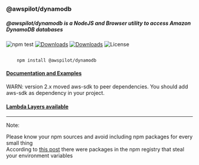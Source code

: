 
### @awspilot/dynamodb

##### @awspilot/dynamodb is a NodeJS and Browser utility to access Amazon DynamoDB databases


![npm test](https://github.com/awspilot/dynamodb-oop/workflows/npm%20test/badge.svg)
[![Downloads](https://img.shields.io/npm/dm/@awspilot/dynamodb.svg?maxAge=2592000)](https://www.npmjs.com/package/@awspilot/dynamodb)
[![Downloads](https://img.shields.io/npm/dy/@awspilot/dynamodb.svg?maxAge=2592000)](https://www.npmjs.com/package/@awspilot/dynamodb)
![License](https://img.shields.io/github/license/awspilot/dynamodb-oop.svg)



```

	npm install @awspilot/dynamodb

```


#### [ Documentation and Examples ](https://awspilot.dev/)  

WARN: version 2.x moved aws-sdk to peer dependencies.
You should add aws-sdk as dependency in your project.

#### [ Lambda Layers available ](https://awspilot.dev/pages/layer/)  

---
Note:  

Please know your npm sources and avoid including npm packages for every small thing  
According to [this post](https://iamakulov.com/notes/npm-malicious-packages/) there were packages in the npm registry that steal your environment variables
